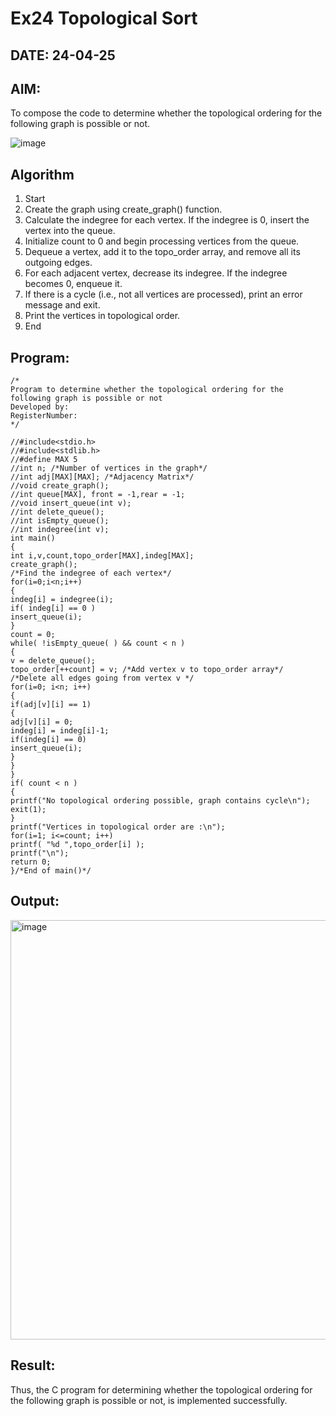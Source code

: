 # Ex24 Topological Sort
## DATE: 24-04-25
## AIM:
To compose the code to determine whether the topological ordering for the following graph is possible or not.

![image](https://github.com/user-attachments/assets/c74a7111-9b59-475c-aad4-9baf23d50ec0)


## Algorithm
1. Start
2. Create the graph using create_graph() function.
3. Calculate the indegree for each vertex. If the indegree is 0, insert the vertex into the queue.
4. Initialize count to 0 and begin processing vertices from the queue.
5. Dequeue a vertex, add it to the topo_order array, and remove all its outgoing edges.
6. For each adjacent vertex, decrease its indegree. If the indegree becomes 0, enqueue it.
7. If there is a cycle (i.e., not all vertices are processed), print an error message and exit.
8. Print the vertices in topological order.
9. End

    
## Program:
```
/*
Program to determine whether the topological ordering for the following graph is possible or not
Developed by: 
RegisterNumber:  
*/

//#include<stdio.h>
//#include<stdlib.h>
//#define MAX 5
//int n; /*Number of vertices in the graph*/
//int adj[MAX][MAX]; /*Adjacency Matrix*/
//void create_graph();
//int queue[MAX], front = -1,rear = -1;
//void insert_queue(int v);
//int delete_queue();
//int isEmpty_queue();
//int indegree(int v);
int main()
{
int i,v,count,topo_order[MAX],indeg[MAX];
create_graph();
/*Find the indegree of each vertex*/
for(i=0;i<n;i++)
{
indeg[i] = indegree(i);
if( indeg[i] == 0 )
insert_queue(i);
}
count = 0;
while( !isEmpty_queue( ) && count < n )
{
v = delete_queue();
topo_order[++count] = v; /*Add vertex v to topo_order array*/
/*Delete all edges going from vertex v */
for(i=0; i<n; i++)
{
if(adj[v][i] == 1)
{
adj[v][i] = 0;
indeg[i] = indeg[i]-1;
if(indeg[i] == 0)
insert_queue(i);
}
}
}
if( count < n )
{
printf("No topological ordering possible, graph contains cycle\n");
exit(1);
}
printf("Vertices in topological order are :\n");
for(i=1; i<=count; i++)
printf( "%d ",topo_order[i] );
printf("\n");
return 0;
}/*End of main()*/

```

## Output:
<img width="671" alt="image" src="https://github.com/user-attachments/assets/402584d0-e2bf-4171-b2d8-ba6ed99bb8c7" />




## Result:
Thus, the C program for determining whether the topological ordering for the following graph is possible or not, is implemented successfully.
